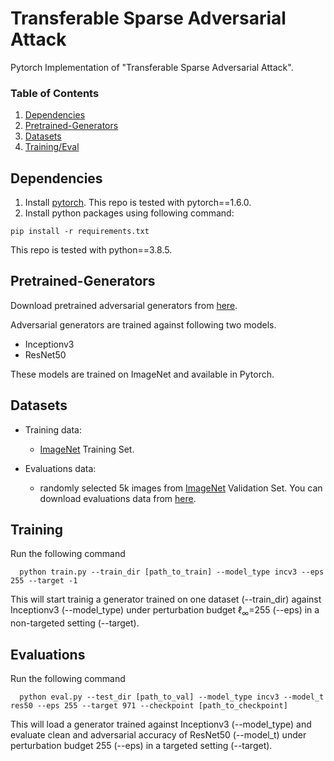 # Transferable Sparse Adversarial Attack

Pytorch Implementation of "Transferable Sparse Adversarial Attack".

### Table of Contents  
1) [Dependencies](#Dependencies) <a name="Dependencies"/>
2) [Pretrained-Generators](#Pretrained-Generators) <a name="Pretrained-Generators"/>
3) [Datasets](#Datasets) <a name="Datasets"/>
4) [Training/Eval](#Training)  <a name="Training"/>

## Dependencies
1. Install [pytorch](https://pytorch.org/). This repo is tested with pytorch==1.6.0.
2. Install python packages using following command:
```
pip install -r requirements.txt
```
This repo is tested with python==3.8.5.

## Pretrained-Generators
Download pretrained adversarial generators from [here](https://drive.google.com/drive/folders/1Fo3xGEPadvWnXt0eGEI9qdzBEAoBqjbG?usp=sharing).

Adversarial generators are trained against following two models.
* Inceptionv3
* ResNet50

These models are trained on ImageNet and available in Pytorch. 
  
## Datasets
* Training data:
  * [ImageNet](http://www.image-net.org/) Training Set.
  
* Evaluations data:
  * randomly selected 5k images from [ImageNet](http://www.image-net.org/) Validation Set.
  You can download evaluations data from [here](https://drive.google.com/drive/folders/1bztGsd_a1QRbM9tHG_qI7bWqzSsIiWih?usp=sharing).
  
  
## Training
<p align="justify"> Run the following command

```
  python train.py --train_dir [path_to_train] --model_type incv3 --eps 255 --target -1
```
This will start trainig a generator trained on one dataset (--train_dir) against Inceptionv3 (--model_type) under perturbation budget $\ell_\infty$=255 (--eps) in a non-targeted setting (--target).<p>

## Evaluations
<p align="justify"> Run the following command

```
  python eval.py --test_dir [path_to_val] --model_type incv3 --model_t res50 --eps 255 --target 971 --checkpoint [path_to_checkpoint]
```
This will load a generator trained against Inceptionv3 (--model_type) and evaluate clean and adversarial accuracy of ResNet50 (--model_t) under perturbation budget 255 (--eps) in a targeted setting (--target). <p>







